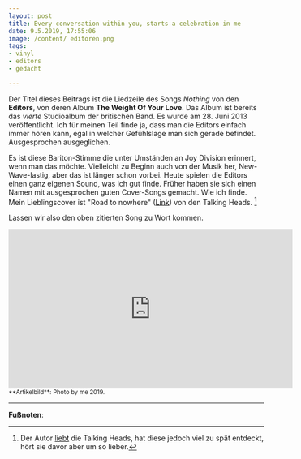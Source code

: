 ```yaml
---
layout: post
title: Every conversation within you, starts a celebration in me
date: 9.5.2019, 17:55:06
image: /content/ editoren.png
tags:
- vinyl
- editors
- gedacht

---
```

Der Titel dieses Beitrags ist die Liedzeile des Songs *Nothing* von den **Editors**, von deren Album **The Weight Of Your Love**. Das Album ist bereits das *vierte* Studioalbum der britischen Band. Es wurde am 28. Juni 2013 veröffentlicht. Ich für meinen Teil finde ja, dass man die Editors einfach immer hören kann, egal in welcher Gefühlslage man sich gerade befindet. Ausgesprochen ausgeglichen.

Es ist diese Bariton-Stimme die unter Umständen an Joy Division erinnert, wenn man das möchte. Vielleicht zu Beginn auch von der Musik her, New-Wave-lastig, aber das ist länger schon vorbei. Heute spielen die Editors einen ganz eigenen Sound, was ich gut finde. Früher haben sie sich einen Namen mit ausgesprochen guten Cover-Songs gemacht. Wie ich finde. Mein Lieblingscover ist "Road to nowhere" ([Link](https://www.youtube.com/watch?v=HoqA2rHqk6g)) von den Talking Heads. [^1]

Lassen wir also den oben zitierten Song zu Wort kommen.

<div align="center">
  <iframe width="560" height="315" src="https://www.youtube.com/embed/i0MtTAW2bAo" frameborder="0" allow="accelerometer; autoplay; encrypted-media; gyroscope; picture-in-picture" allowfullscreen></iframe>
</div>

<small>
**Artikelbild**: Photo by me 2019.
</small>

---

**Fußnoten**:

[^1]: Der Autor [liebt](https://apfelhammer.de/2016/11/29/talking-heads-remain-in-light/) die Talking Heads, hat diese jedoch viel zu spät entdeckt, hört sie davor aber um so lieber.
